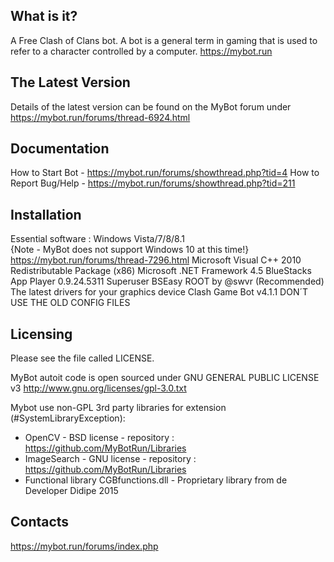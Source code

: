  What is it?
  -----------
A Free Clash of Clans bot. 
A bot is a general term in gaming that is used to refer to a character controlled by a computer.
https://mybot.run

The Latest Version
  ------------------
Details of the latest version can be found on the MyBot forum under https://mybot.run/forums/thread-6924.html

Documentation
  -------------

How to Start Bot - https://mybot.run/forums/showthread.php?tid=4
How to Report Bug/Help - https://mybot.run/forums/showthread.php?tid=211

Installation
  ------------
Essential software :
Windows Vista/7/8/8.1  
{Note - MyBot does not support Windows 10 at this time!} https://mybot.run/forums/thread-7296.html
Microsoft Visual C++ 2010 Redistributable Package (x86)
Microsoft .NET Framework 4.5
BlueStacks App Player 0.9.24.5311 Superuser BSEasy ROOT by @swvr (Recommended)
The latest drivers for your graphics device
Clash Game Bot v4.1.1
DON´T USE THE OLD CONFIG FILES

Licensing
  ---------
Please see the file called LICENSE.

MyBot autoit code is open sourced under GNU GENERAL PUBLIC LICENSE v3
http://www.gnu.org/licenses/gpl-3.0.txt

Mybot use non-GPL 3rd party libraries for extension (#SystemLibraryException): 
- OpenCV - BSD license - repository : https://github.com/MyBotRun/Libraries
- ImageSearch - GNU license - repository : https://github.com/MyBotRun/Libraries
- Functional library CGBfunctions.dll - Proprietary library from de Developer Didipe 2015

Contacts
  --------
https://mybot.run/forums/index.php
